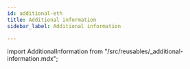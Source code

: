 ```yaml
---
id: additional-eth
title: Additional information
sidebar_label: Additional information

---
```


import AdditionalInformation from "/src/reusables/_additional-information.mdx";

<AdditionalInformation />